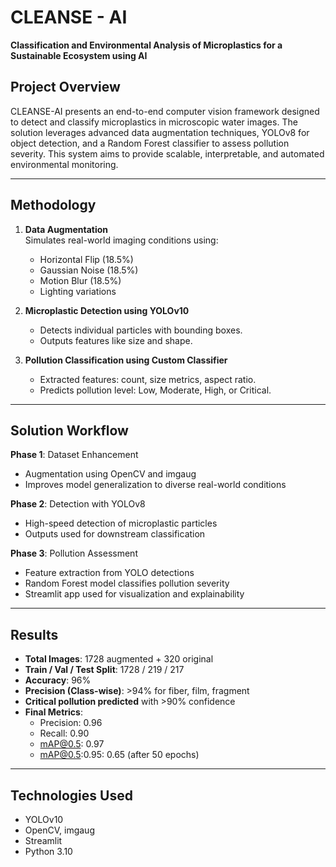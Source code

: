 # CLEANSE - AI  
**Classification and Environmental Analysis of Microplastics for a Sustainable Ecosystem using AI**

## Project Overview

CLEANSE-AI presents an end-to-end computer vision framework designed to detect and classify microplastics in microscopic water images. The solution leverages advanced data augmentation techniques, YOLOv8 for object detection, and a Random Forest classifier to assess pollution severity. This system aims to provide scalable, interpretable, and automated environmental monitoring.

---

## Methodology

1. **Data Augmentation**  
   Simulates real-world imaging conditions using:
   - Horizontal Flip (18.5%)
   - Gaussian Noise (18.5%)
   - Motion Blur (18.5%)
   - Lighting variations

2. **Microplastic Detection using YOLOv10**  
   - Detects individual particles with bounding boxes.
   - Outputs features like size and shape.

3. **Pollution Classification using Custom Classifier**  
   - Extracted features: count, size metrics, aspect ratio.
   - Predicts pollution level: Low, Moderate, High, or Critical.

---

## Solution Workflow

**Phase 1**: Dataset Enhancement  
- Augmentation using OpenCV and imgaug  
- Improves model generalization to diverse real-world conditions

**Phase 2**: Detection with YOLOv8  
- High-speed detection of microplastic particles  
- Outputs used for downstream classification

**Phase 3**: Pollution Assessment  
- Feature extraction from YOLO detections  
- Random Forest model classifies pollution severity  
- Streamlit app used for visualization and explainability

---

## Results

- **Total Images**: 1728 augmented + 320 original  
- **Train / Val / Test Split**: 1728 / 219 / 217  
- **Accuracy**: 96%  
- **Precision (Class-wise)**: >94% for fiber, film, fragment  
- **Critical pollution predicted** with >90% confidence  
- **Final Metrics**:  
  - Precision: 0.96  
  - Recall: 0.90  
  - mAP@0.5: 0.97  
  - mAP@0.5:0.95: 0.65 (after 50 epochs)

---

## Technologies Used

- YOLOv10 
- OpenCV, imgaug    
- Streamlit  
- Python 3.10
